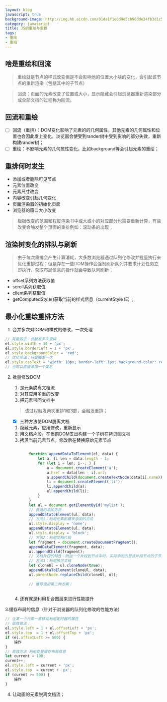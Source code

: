 ```yaml
---
layout: blog
javascript: true
background-image: http://img.hb.aicdn.com/01da1f1e0d9e5cb96dde24fb3d1c5fee6fda858e338f-WKMRmV_/fw/480
category: javascript
title: JS的重绘与重排
tags:
- 重绘
- 重拍
---
```




## 啥是重绘和回流
> 重绘就是节点的样式改变但是不会影响他的位置大小啥的变化，会引起该节点的重新渲染（包括其中的子节点）

> 回流：页面的元素改变了位置或大小，显示隐藏会引起浏览器重新渲染部分或全部文档的过程称为回流。

## 回流和重绘
- [ ] 回流（重排）：DOM变化影响了元素的的几何属性，其他元素的几何属性和位置也会因此发上变化，浏览器会使受到rander树中受到影响的部分失效，重新构建rander树；
- [ ] 重绘：不影响元素的几何属性变化，比如background等会引起元素的重绘；

## 重排何时发生
- 添加或者删除可见节点
- 元素位置改变
- 元素尺寸改变
- 内容改变引起几何变化
- 页面渲染器的初始化页面
- 浏览器的窗口大小改变
> 根据改变的范围和程度渲染书中或大或小的对应部分也需要重新计算，有些改变会触发整个页面的重排例如：滚动条的出现；

## 渲染树变化的排队与刷新

> 由于每次重排会产生计算消耗，大多数浏览器通过队列化修改并批量执行来优化重排过程；但是存在一些DOM操作会强制刷新队列并要求计划任务立即执行，获取布局信息的操作就会导致队列刷新；

- offset系列方法获取值
- scroll系列获取值
- client系列获取值
- getComputedStyle()获取当前的样式信息（currentStyle IE）;

## 最小化重绘重排方法

1. 合并多次对DOM和样式的修改，一次处理

```javascript
// 耗能写法：会触发多次重排
el.style.width = 10 + 'px';
el.style.borderLeft = 1 + 'px';
el.style.backgroundColor = 'red';
// 优化写法；只会触发一次
el.style.cssText = 'width: 10px; border-left: 1px; background-color: red;';
// 也可以直接添加一个类名
```

2. 批量修改DOM
    1. 是元素脱离文档流
    2. 对其应用多重的改变
    3. 把元素带回文档中
    
    > 该过程触发两次重排1和3部，会触发重排；

    - [x] 三种方法使DOM脱离文档
    
    1. 隐藏元素，应用修改，重新显示
    2. 用文档片段，在当前DOM支出构建一个子树在拷贝回文档
    3. 拷贝当前元素节点，修改后在替换原始元素节点
        ```javascript
        
            function appendDataToElement(el, data) {
                let a, li len = data.length - 1;
                for (let i = len; i--; ) {
                    a = document.createElement('a');
                    a.href = data[len - i].url;
                    a.appendChild(document.createTextNode(data[i].name));
                    li = document.createElement('li');
                    li.appendChild(a);
                    el.appendChild(li);
                }
            }
            let ul = document.getElementById('mylist');
            // 普通的添加方法
            appendDatatoElement(ul, data);
            // 方法1：利用元素影藏来添加的方法
            ul.style.display = 'none';
            appendDatatoElement(ul, data);
            ul.style.display = 'block';
            // 方法2：利用文档片段
            let fragment = document.createDocumentFragment();
            appendDataElement(fragment, data);
            ul.appendChild(fragment);
            // 文档片段的特性：附加一个片段到节点中时，实际添加的是该片段节点的子节点；
            // 方法3：利用拷贝文档
            let cloneUl = ul.cloneNode(true);
            appendDataToElement(cloneUl, data);
            ul.parentNode.replaceChild(cloneUl, ul);
            
            // 推荐使用第二种方案；
            
        ```
    4. 还有就是利用复合图层来进行性能提升
    
3.缓存布局的信息（针对于浏览器的队列化修改的性能方法）

```javascript
// 让某一个元素一直移动利用定时器的属性
// 低效做法：
el.style.left = 1 + el.offsetLeft + 'px';
el.style.top  = 1 + el.offsetTop + 'px';
if (el.offsetLeft >= 500) {
    操作
}
// 高效方法 利用变量缓存布局信息
let current = 100;
curent++;
el.style.left = current + 'px';
el.style.top  = curent + 'px';
if (curent >= 500) {
    操作
}
```
4. 让动画的元素脱离文档流；
